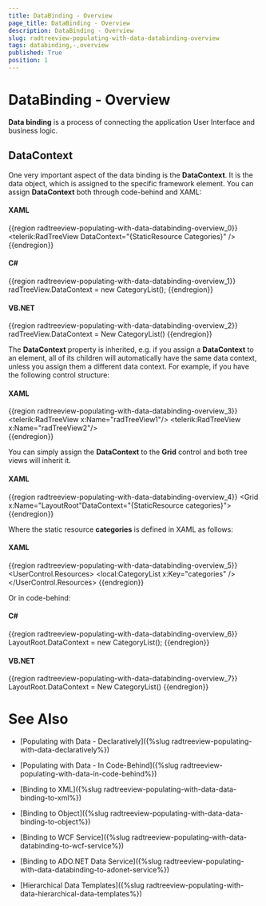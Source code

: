 ```yaml
---
title: DataBinding - Overview
page_title: DataBinding - Overview
description: DataBinding - Overview
slug: radtreeview-populating-with-data-databinding-overview
tags: databinding,-,overview
published: True
position: 1
---
```


# DataBinding - Overview



__Data binding__ is a process of connecting the application User Interface and business logic.

## DataContext 

One very important aspect of the data binding is the __DataContext__. It is the data object, which is assigned to the specific framework element. You can assign __DataContext__ both through code-behind and XAML: 

#### __XAML__

{{region radtreeview-populating-with-data-databinding-overview_0}}
	<telerik:RadTreeView DataContext="{StaticResource Categories}" />
	{{endregion}}



#### __C#__

{{region radtreeview-populating-with-data-databinding-overview_1}}
	radTreeView.DataContext = new CategoryList();
	{{endregion}}



#### __VB.NET__

{{region radtreeview-populating-with-data-databinding-overview_2}}
	radTreeView.DataContext = New CategoryList()
	{{endregion}}



The __DataContext__ property is inherited, e.g. if you assign a __DataContext__ to an element, all of its children will automatically have the same data context, unless you assign them a different data context. For example, if you have the following control structure: 

#### __XAML__

{{region radtreeview-populating-with-data-databinding-overview_3}}
	<Grid x:Name="LayoutRoot">
	    <telerik:RadTreeView x:Name="radTreeView1"/>
	    <telerik:RadTreeView x:Name="radTreeView2"/>      
	</Grid>
	{{endregion}}



You can simply assign the __DataContext__ to the __Grid__ control and both tree views will inherit it.

#### __XAML__

{{region radtreeview-populating-with-data-databinding-overview_4}}
	<Grid x:Name="LayoutRoot"DataContext="{StaticResource categories}">
	{{endregion}}



Where the static resource __categories__ is defined in XAML as follows: 

#### __XAML__

{{region radtreeview-populating-with-data-databinding-overview_5}}
	<UserControl.Resources>
	  <local:CategoryList x:Key="categories" />
	</UserControl.Resources>
	{{endregion}}



Or in code-behind: 

#### __C#__

{{region radtreeview-populating-with-data-databinding-overview_6}}
	LayoutRoot.DataContext = new CategoryList();
	{{endregion}}



#### __VB.NET__

{{region radtreeview-populating-with-data-databinding-overview_7}}
	LayoutRoot.DataContext = New CategoryList()
	{{endregion}}



# See Also

 * [Populating with Data - Declaratively]({%slug radtreeview-populating-with-data-declaratively%})

 * [Populating with Data - In Code-Behind]({%slug radtreeview-populating-with-data-in-code-behind%})

 * [Binding to XML]({%slug radtreeview-populating-with-data-data-binding-to-xml%})

 * [Binding to Object]({%slug radtreeview-populating-with-data-data-binding-to-object%})

 * [Binding to WCF Service]({%slug radtreeview-populating-with-data-databinding-to-wcf-service%})

 * [Binding to ADO.NET Data Service]({%slug radtreeview-populating-with-data-databinding-to-adonet-service%})

 * [Hierarchical Data Templates]({%slug radtreeview-populating-with-data-hierarchical-data-templates%})
